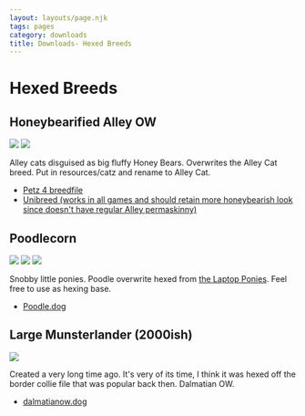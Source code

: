 ```yaml
---
layout: layouts/page.njk
tags: pages
category: downloads
title: Downloads- Hexed Breeds
---
```


# Hexed Breeds

## Honeybearified Alley OW
![](https://cdn.glitch.com/e8c48446-7221-44a1-aabd-d809cd1d1e34%2Fpetz247.png?v=1622943028239)
![](https://cdn.glitch.com/e8c48446-7221-44a1-aabd-d809cd1d1e34%2Fpetz249.png?v=1622943017360)

Alley cats disguised as big fluffy Honey Bears. Overwrites the Alley Cat breed. Put in resources/catz and rename to Alley Cat.

* [Petz 4 breedfile](https://cdn.glitch.com/e8c48446-7221-44a1-aabd-d809cd1d1e34%2FAlley%20Cat%20-%20Honeybearified.cat?v=1622943211740)
* [Unibreed (works in all games and should retain more honeybearish look since doesn't have regular Alley permaskinny)](https://cdn.glitch.com/e8c48446-7221-44a1-aabd-d809cd1d1e34%2FAlley%20Cat%20-%20Honeybearified%20UB.cat?v=1622943244520)

## Poodlecorn

![](https://cdn.glitch.com/e8c48446-7221-44a1-aabd-d809cd1d1e34%2Fpetz251.png?v=1621028008575) ![](https://cdn.glitch.com/e8c48446-7221-44a1-aabd-d809cd1d1e34%2Fpetz250.png?v=1621028017074) ![](https://cdn.glitch.com/e8c48446-7221-44a1-aabd-d809cd1d1e34%2Fpetz263.png?v=1621028676400)

Snobby little ponies. Poodle overwrite hexed from [the Laptop Ponies](https://seeingstars.site/breedfiles.html). Feel free to use as hexing base.

*   [Poodle.dog](https://cdn.glitch.com/e8c48446-7221-44a1-aabd-d809cd1d1e34%2FPoodle.dog?v=1621028141546)

## Large Munsterlander (2000ish)

![](https://cdn.glitch.com/e8c48446-7221-44a1-aabd-d809cd1d1e34%2Fmunsterlander.gif?v=1623532546450)

Created a very long time ago. It's very of its time, I think it was hexed off the border collie file that was popular back then. Dalmatian OW.

* [dalmatianow.dog](https://cdn.glitch.com/e8c48446-7221-44a1-aabd-d809cd1d1e34%2FMunsterlander-Dalmatian%20OW.dog?v=1623532550178)
